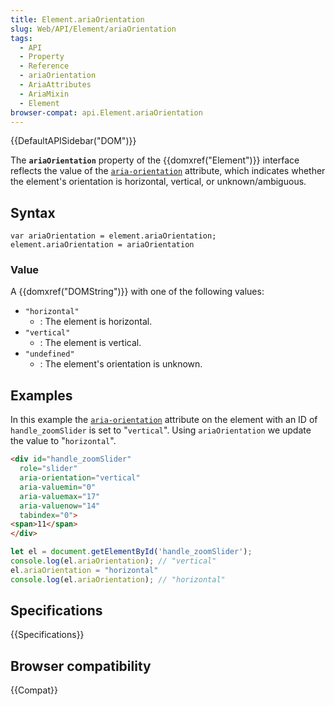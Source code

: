 ```yaml
---
title: Element.ariaOrientation
slug: Web/API/Element/ariaOrientation
tags:
  - API
  - Property
  - Reference
  - ariaOrientation
  - AriaAttributes
  - AriaMixin
  - Element
browser-compat: api.Element.ariaOrientation
---
```

{{DefaultAPISidebar("DOM")}}

The **`ariaOrientation`** property of the {{domxref("Element")}} interface reflects the value of the [`aria-orientation`](/en-US/docs/Web/Accessibility/ARIA/ARIA_Techniques/Using_the_aria-orientation_attribute) attribute, which indicates whether the element's orientation is horizontal, vertical, or unknown/ambiguous.

## Syntax

    var ariaOrientation = element.ariaOrientation;
    element.ariaOrientation = ariaOrientation

### Value

A {{domxref("DOMString")}} with one of the following values:

- `"horizontal"`
  - : The element is horizontal.
- `"vertical"`
  - : The element is vertical.
- `"undefined"`
  - : The element's orientation is unknown.

## Examples

In this example the [`aria-orientation`](/en-US/docs/Web/Accessibility/ARIA//Attributes/aria-orientation) attribute on the element with an ID of `handle_zoomSlider` is set to "`vertical`". Using `ariaOrientation` we update the value to "`horizontal`".

```html
<div id="handle_zoomSlider"
  role="slider"
  aria-orientation="vertical"
  aria-valuemin="0"
  aria-valuemax="17"
  aria-valuenow="14"
  tabindex="0">
<span>11</span>
</div>
```

```js
let el = document.getElementById('handle_zoomSlider');
console.log(el.ariaOrientation); // "vertical"
el.ariaOrientation = "horizontal"
console.log(el.ariaOrientation); // "horizontal"
```

## Specifications

{{Specifications}}

## Browser compatibility

{{Compat}}
